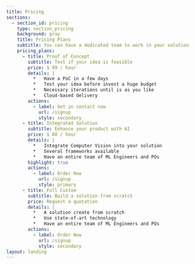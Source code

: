 ```yaml
---
title: Pricing
sections:
  - section_id: pricing
    type: section_pricing
    background: gray
    title: Pricing Plans
    subtitle: You can have a dedicated team to work in your solution
    pricing_plans:
      - title: Proof of Concept
        subtitle: Test if your idea is feasible
        price: $ 99 / hour
        details: |
          *   Have a PoC in a few days
          *   Test your idea before invest a huge budget
          *   Necessary iterations until is as you like
          *   Cloud-based delivery
        actions:
          - label: Get in contact now
            url: /signup
            style: secondary
      - title: Integrated Solution
        subtitle: Enhance your product with AI
        price: $ 80 / hour
        details: |
          *   Integrate Computer Vision into your solution
          *   Several frameworks available
          *   Have an entire team of ML Engineers and POs
        highlight: true
        actions:
          - label: Order Now
            url: /signup
            style: primary
      - title: Full Custom
        subtitle: Build a solution from scratch
        price: Request a quotation
        details: |
          *   A solution create from scratch 
          *   Use state-of-art technology
          *   Have an entire team of ML Engineers and POs
        actions:
          - label: Order Now
            url: /signup
            style: secondary
layout: landing
---
```

